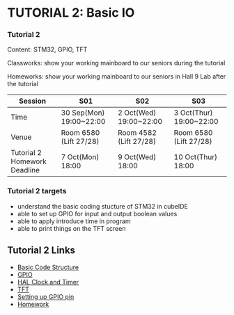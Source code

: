 # TUTORIAL 2: Basic IO

### Tutorial 2

Content: STM32, GPIO, TFT

Classworks: show your working mainboard to our seniors during the tutorial

Homeworks: show your working mainboard to our seniors in Hall 9 Lab after the tutorial

|Session|S01|S02|S03|
|---|---|---|---|
|Time|30 Sep(Mon) 19:00~22:00|2 Oct(Wed) 19:00~22:00|3 Oct(Thur) 19:00~22:00|
|Venue|Room 6580 (Lift 27/28)|Room 4582 (Lift 27/28)|Room 6580 (Lift 27/28)|
|Tutorial 2 Homework Deadline|7 Oct(Mon) 18:00|9 Oct(Wed) 18:00|10 Oct(Thur) 18:00|

### Tutorial 2 targets

* understand the basic coding stucture of STM32 in cubeIDE
* able to set up GPIO for input and output boolean values
* able to apply introduce time in program
* able to print things on the TFT screen

## Tutorial 2 Links


* [Basic Code Structure](01-Basic-structure.md)
* [GPIO](02-GPIO.md)
* [HAL Clock and Timer](03-HAL-Clock.md)
* [TFT](04-TFT.md)
* [Setting up GPIO pin ](05-Setting-up-GPIO-Pin.md)
* [Homework](06-Homework.md)
